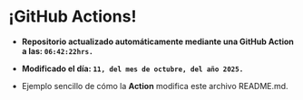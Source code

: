 # ¡GitHub Actions!
* **Repositorio actualizado automáticamente mediante una GitHub Action a las: `06:42:22hrs.`**
* **Modificado el día: `11, del mes de octubre, del año 2025.`**

* Ejemplo sencillo de cómo la **Action** modifica este archivo README.md.
